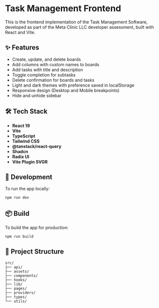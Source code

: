 # Task Management Frontend

This is the frontend implementation of the Task Management Software, developed as part of the Meta Clinic LLC developer assessment, built with React and Vite.

## ✨ Features

* Create, update, and delete boards
* Add columns with custom names to boards
* Add tasks with title and description
* Toggle completion for subtasks
* Delete confirmation for boards and tasks
* Light and dark themes with preference saved in localStorage
* Responsive design (Desktop and Mobile breakpoints)
* Hide and unhide sidebar

## 🛠️ Tech Stack

* **React 19**
* **Vite**
* **TypeScript**
* **Tailwind CSS**
* **@tanstack/react-query**
* **Shadcn**
* **Radix UI** 
* **Vite Plugin SVGR**

## 🚀 Development

To run the app locally:

```bash
npm run dev
```

## 📦 Build

To build the app for production:

```bash
npm run build
```

## 📁 Project Structure

```
src/
├── api/
├── assets/
├── components/
├── hooks/
├── lib/
├── pages/
├── providers/
├── types/
└── utils/
```